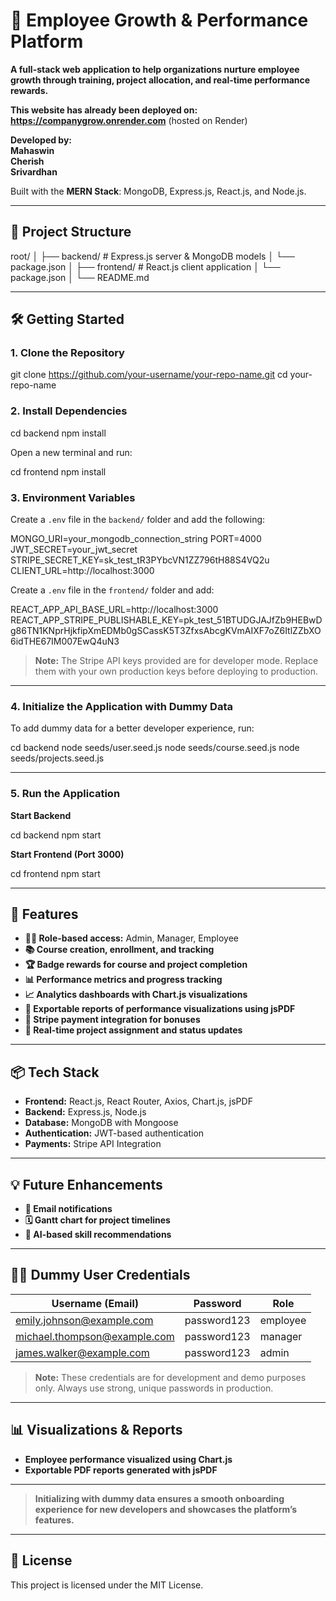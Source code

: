 # 🚀 Employee Growth & Performance Platform

**A full-stack web application to help organizations nurture employee growth through training, project allocation, and real-time performance rewards.**

**This website has already been deployed on:**  
**https://companygrow.onrender.com** (hosted on Render)

**Developed by:**  
**Mahaswin**  
**Cherish**  
**Srivardhan**

Built with the **MERN Stack**: MongoDB, Express.js, React.js, and Node.js.

---

## 📁 Project Structure

root/
│
├── backend/ # Express.js server & MongoDB models
│ └── package.json
│
├── frontend/ # React.js client application
│ └── package.json
│
└── README.md


---

## 🛠️ Getting Started

### 1. Clone the Repository

git clone https://github.com/your-username/your-repo-name.git
cd your-repo-name


### 2. Install Dependencies

cd backend
npm install

Open a new terminal and run:

cd frontend
npm install

### 3. Environment Variables

Create a `.env` file in the `backend/` folder and add the following:

MONGO_URI=your_mongodb_connection_string
PORT=4000
JWT_SECRET=your_jwt_secret
STRIPE_SECRET_KEY=sk_test_tR3PYbcVN1ZZ796tH88S4VQ2u
CLIENT_URL=http://localhost:3000


Create a `.env` file in the `frontend/` folder and add:

REACT_APP_API_BASE_URL=http://localhost:3000
REACT_APP_STRIPE_PUBLISHABLE_KEY=pk_test_51BTUDGJAJfZb9HEBwDg86TN1KNprHjkfipXmEDMb0gSCassK5T3ZfxsAbcgKVmAIXF7oZ6ItlZZbXO6idTHE67IM007EwQ4uN3


> **Note:** The Stripe API keys provided are for developer mode. Replace them with your own production keys before deploying to production.

---

### 4. Initialize the Application with Dummy Data

To add dummy data for a better developer experience, run:

cd backend
node seeds/user.seed.js
node seeds/course.seed.js
node seeds/projects.seed.js


---

### 5. Run the Application

**Start Backend**

cd backend
npm start


**Start Frontend (Port 3000)**

cd frontend
npm start


---

## 🧩 Features

- **👨‍💼 Role-based access:** Admin, Manager, Employee
- **📚 Course creation, enrollment, and tracking**
- **🏆 Badge rewards for course and project completion**
- **📊 Performance metrics and progress tracking**
- **📈 Analytics dashboards with Chart.js visualizations**
- **📄 Exportable reports of performance visualizations using jsPDF**
- **💸 Stripe payment integration for bonuses**
- **📁 Real-time project assignment and status updates**

---

## 📦 Tech Stack

- **Frontend:** React.js, React Router, Axios, Chart.js, jsPDF
- **Backend:** Express.js, Node.js
- **Database:** MongoDB with Mongoose
- **Authentication:** JWT-based authentication
- **Payments:** Stripe API Integration

---

## 💡 Future Enhancements

- **📧 Email notifications**
- **🗓️ Gantt chart for project timelines**
- **🧠 AI-based skill recommendations**

---

## 🧑‍💻 Dummy User Credentials

| Username (Email)                  | Password    | Role      |
|-----------------------------------|-------------|-----------|
| emily.johnson@example.com         | password123 | employee  |
| michael.thompson@example.com      | password123 | manager   |
| james.walker@example.com          | password123 | admin     |

> **Note:** These credentials are for development and demo purposes only. Always use strong, unique passwords in production.

---

## 📊 Visualizations & Reports

- **Employee performance visualized using Chart.js**
- **Exportable PDF reports generated with jsPDF**

---

> **Initializing with dummy data ensures a smooth onboarding experience for new developers and showcases the platform’s features.**

---

## 📄 License

This project is licensed under the MIT License.
